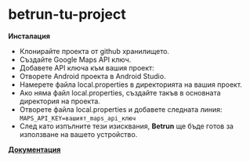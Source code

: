 # betrun-tu-project

**Инсталация**

- Клонирайте проекта от github хранилището.
- Създайте Google Maps API ключ.
- Добавете API ключа към вашия проект:
- Отворете Android проекта в Android Studio.
- Намерете файла local.properties в директорията на вашия проект.
- Ако няма файл local.properties, създайте такъв в основната директория на проекта.
- Отворете файла local.properties и добавете следната линия:
`MAPS_API_KEY=вашият_maps_api_ключ`
- След като изпълните тези изисквания, **Betrun** ще бъде готов за използване на вашето устройство.

[**Документация**](https://docs.google.com/document/d/1Yi4jHoEn4jJYIcdNHzabXDePPzIF9PT6txYpxqP0QEE/edit?usp=sharing)
